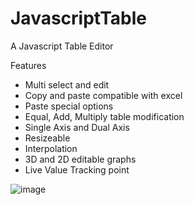 # JavascriptTable
A Javascript Table Editor

Features
 - Multi select and edit
 - Copy and paste compatible with excel
 - Paste special options
 - Equal, Add, Multiply table modification
 - Single Axis and Dual Axis
 - Resizeable
 - Interpolation
 - 3D and 2D editable graphs
 - Live Value Tracking point

![image](https://user-images.githubusercontent.com/1595263/156873258-d1b7641b-519e-4cec-9d5e-46380227fb3f.png)
